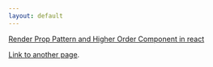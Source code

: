 ```yaml
---
layout: default
---
```


[Render Prop Pattern and Higher Order Component in react](./rpvshoc.html)

[Link to another page](./another-page.html).
